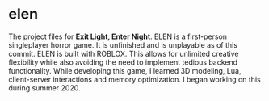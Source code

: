 # elen
The project files for **Exit Light, Enter Night**. ELEN is a first-person singleplayer horror game. It is unfinished and is unplayable as of this commit. ELEN is built with ROBLOX. This allows for unlimited creative flexibility while also avoiding the need to implement tedious backend functionality.  While developing this game, I learned 3D modeling, Lua, client-server interactions and memory optimization. I began working on this during summer 2020.
